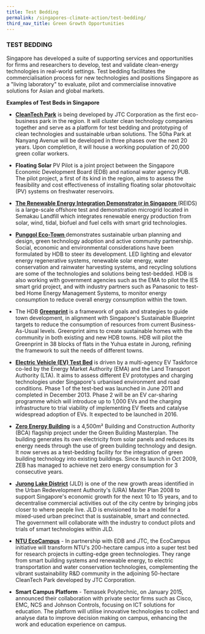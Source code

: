 ```yaml
---
title: Test Bedding
permalink: /singapores-climate-action/test-bedding/
third_nav_title: Green Growth Opportunities
---
```

### TEST BEDDING

Singapore has developed a suite of supporting services and opportunities for firms and researchers to develop, test and validate clean-energy technologies in real-world settings. Test bedding facilitates the commercialisation process for new technologies and positions Singapore as a "living laboratory" to evaluate, pilot and commercialise innovative solutions for Asian and global markets.

**Examples of Test Beds in Singapore**

* **[CleanTech Park](https://www.enterprisesg.gov.sg/industries/hub/infrastructure-hub/build-on-singapores-infrastructure-ecosystem/notable-projects/jtc-cleantech-park )** is being developed by JTC Corporation as the first eco-business park in the region. It will cluster clean technology companies together and serve as a platform for test bedding and prototyping of clean technologies and sustainable urban solutions. The 50ha Park at Nanyang Avenue will be developed in three phases over the next 20 years. Upon completion, it will house a working population of 20,000 green collar workers.

* **Floating Solar** PV Pilot is a joint project between the Singapore Economic Development Board (EDB) and national water agency PUB. The pilot project, a first of its kind in the region, aims to assess the feasibility and cost effectiveness of installing floating solar photovoltaic (PV) systems on freshwater reservoirs.

* **[The Renewable Energy Integration Demonstrator in Singapore ](https://www.ntu.edu.sg/erian/research-capabilities/renewable-energy-integration-demonstrator---singapore#:~:text=The%20Renewable%20Energy%20Integration%20Demonstrator,as%20the%20future%20of%20urban  )** (REIDS) is a large-scale offshore test and demonstration microgrid located in Semakau Landfill which integrates renewable energy production from solar, wind, tidal, biofuel and fuel cells with smart grid technologies.

* **[Punggol Eco-Town ](https://www.hdb.gov.sg/community/practising-ecoliving/eco-punggol#:~:text=Punggol%20is%20Singapore's%20first%20eco,%2C%20water%2C%20and%20waste%20management)** demonstrates sustainable urban planning and design, green technology adoption and active community partnership. Social, economic and environmental considerations have been formulated by HDB to steer its development. LED lighting and elevator energy regenerative systems, renewable solar energy, water conservation and rainwater harvesting systems, and recycling solutions are some of the technologies and solutions being test-bedded. HDB is also working with government agencies such as the EMA to pilot the IES smart grid project, and with industry partners such as Panasonic to test-bed Home Energy Management Systems, to monitor energy consumption to reduce overall energy consumption within the town.

* The HDB **[<a href="http://www.hdb.gov.sg/cs/infoweb/about-us/our-role/smart-and-sustainable-living/hdb-greenprint" target="_blank">Greenprint</a>](http://www.hdb.gov.sg/cs/infoweb/about-us/our-role/smart-and-sustainable-living/hdb-greenprint)** is a framework of goals and strategies to guide town development, in alignment with Singapore's Sustainable Blueprint targets to reduce the consumption of resources from current Business-As-Usual levels. Greenprint aims to create sustainable homes with the community in both existing and new HDB towns. HDB will pilot the Greenprint in 38 blocks of flats in the Yuhua estate in Jurong, refining the framework to suit the needs of different towns.

* **[<a href="https://www.ema.gov.sg/Electric_Vehicles_Test_Bed.aspx" target="_blank">Electric Vehicle (EV) Test Bed</a>](https://www.ema.gov.sg/Electric_Vehicles_Test_Bed.aspx)** is driven by a multi-agency EV Taskforce co-led by the Energy Market Authority (EMA) and the Land Transport Authority (LTA). It aims to assess different EV prototypes and charging technologies under Singapore's urbanised environment and road conditions. Phase 1 of the test-bed was launched in June 2011 and completed in December 2013. Phase 2 will be an EV car-sharing programme which will introduce up to 1,000 EVs and the charging infrastructure to trial viability of implementing EV fleets and catalyse widespread adoption of EVs. It expected to be launched in 2016.

* **[<a href="https://www.bca.gov.sg/zeb/" target="_blank">Zero Energy Building</a>](https://www.bca.gov.sg/zeb/)** is a 4,500m² Building and Construction Authority (BCA) flagship project under the Green Building Masterplan. The building generates its own electricity from solar panels and reduces its energy needs through the use of green building technology and design. It now serves as a test-bedding facility for the integration of green building technology into existing buildings. Since its launch in Oct 2009, ZEB has managed to achieve net zero energy consumption for 3 consecutive years.

* **[<a href="https://www.jld.sg/" target="_blank">Jurong Lake District</a>](https://www.jld.sg/)** (JLD) is one of the new growth areas identified in the Urban Redevelopment Authority's (URA) Master Plan 2008 to support Singapore's economic growth for the next 10 to 15 years, and to decentralise commercial activities out of the city centre by bringing jobs closer to where people live. JLD is envisioned to be a model for a mixed-used urban precinct that is sustainable, smart and connected. The government will collaborate with the industry to conduct pilots and trials of smart technologies within JLD.

* **[<a href="http://ecocampus.ntu.edu.sg/Pages/index.aspx" target="_blank">NTU EcoCampus</a>](http://ecocampus.ntu.edu.sg/Pages/index.aspx)** - In partnership with EDB and JTC, the EcoCampus initiative will transform NTU's 200-hectare campus into a super test bed for research projects in cutting-edge green technologies. They range from smart building systems and renewable energy, to electric transportation and water conservation technologies, complementing the vibrant sustainability R&D community in the adjoining 50-hectare CleanTech Park developed by JTC Corporation.

* **Smart Campus Platform** - Temasek Polytechnic, on January 2015, announced their collaboration with private sector firms such as Cisco, EMC, NCS and Johnson Controls, focusing on ICT solutions for education. The platform will utilise innovative technologies to collect and analyse data to improve decision making on campus, enhancing the work and education experience on campus.